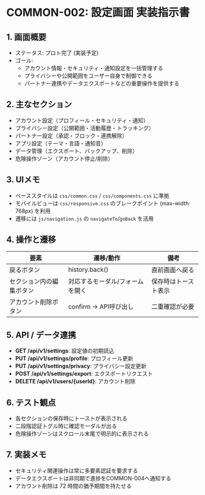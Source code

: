# COMMON-002: 設定画面 実装指示書

## 1. 画面概要
- ステータス: プロト完了 (実装予定)
- ゴール:
  - アカウント情報・セキュリティ・通知設定を一括管理する
  - プライバシーや公開範囲をユーザー自身で制御できる
  - パートナー連携やデータエクスポートなどの重要操作を提供する

## 2. 主なセクション
- アカウント設定（プロフィール・セキュリティ・通知）
- プライバシー設定（公開範囲・活動履歴・トラッキング）
- パートナー設定（承認・ブロック・連携解除）
- アプリ設定（テーマ・言語・通知音）
- データ管理（エクスポート、バックアップ、削除）
- 危険操作ゾーン（アカウント停止/削除）

## 3. UIメモ
- ベーススタイルは `css/common.css` / `css/components.css` に準拠
- モバイルビューは `css/responsive.css` のブレークポイント (max-width: 768px) を利用
- 遷移には `js/navigation.js` の `navigateTo`/`goBack` を活用

## 4. 操作と遷移
| 要素 | 遷移/動作 | 備考 |
|------|-----------|------|
| 戻るボタン | history.back() | 直前画面へ戻る |
| セクション内の編集ボタン | 対応するモーダル/フォームを開く | 保存時はトースト表示 |
| アカウント削除ボタン | confirm → API呼び出し | 二重確認が必要 |

## 5. API / データ連携
- **GET /api/v1/settings**: 設定値の初期読込
- **PUT /api/v1/settings/profile**: プロフィール更新
- **PUT /api/v1/settings/privacy**: プライバシー設定更新
- **POST /api/v1/settings/export**: エクスポートリクエスト
- **DELETE /api/v1/users/{userId}**: アカウント削除

## 6. テスト観点
- 各セクションの保存時にトーストが表示される
- 二段階認証トグル時に確認モーダルが出る
- 危険操作ゾーンはスクロール末尾で明示的に表示される

## 7. 実装メモ
- セキュリティ関連操作は常に多要素認証を要求する
- データエクスポートは非同期で進捗をCOMMON-004へ通知する
- アカウント削除は 72 時間の猶予期間を持たせる


